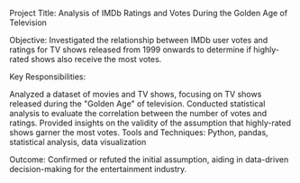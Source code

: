 Project Title: Analysis of IMDb Ratings and Votes During the Golden Age of Television

Objective: Investigated the relationship between IMDb user votes and ratings for TV shows released from 1999 onwards to determine if highly-rated shows also receive the most votes.

Key Responsibilities:

Analyzed a dataset of movies and TV shows, focusing on TV shows released during the "Golden Age" of television.
Conducted statistical analysis to evaluate the correlation between the number of votes and ratings.
Provided insights on the validity of the assumption that highly-rated shows garner the most votes.
Tools and Techniques: Python, pandas, statistical analysis, data visualization

Outcome: Confirmed or refuted the initial assumption, aiding in data-driven decision-making for the entertainment industry.
